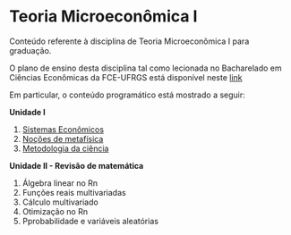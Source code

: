 # Teoria Microeconômica I
Conteúdo referente à disciplina de Teoria Microeconômica I para graduação.

O plano de ensino desta disciplina tal como lecionada no Bacharelado em Ciências Econômicas da FCE-UFRGS está disponível neste [link](https://docs.google.com/document/d/1eBHIUzgWjMuoDdoCgR60rqCvcmuiYE3_mkdDr4koMdA/edit?usp=sharing)

Em particular, o conteúdo programático está mostrado a seguir:

**Unidade I**

1. [Sistemas Econômicos](https://github.com/ecompfin-ufrgs/microeconomia1/blob/main/SistEcon.pdf)
2. [Noções de metafísica](No__es_de_Metaf_sica_da_Ci_ncia_e_Epistemologia.pdf)
3. [Metodologia da ciência](MetodoCienciaEmpirica.pdf)

**Unidade II - Revisão de matemática**
1. Álgebra linear no Rn
2. Funções reais multivariadas
3. Cálculo multivariado
4. Otimização no Rn
5. Pprobabilidade e variáveis aleatórias
 
